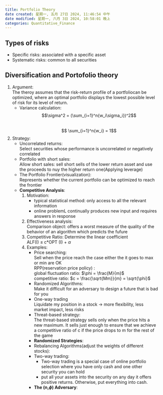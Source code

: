 ```yaml
---
title: Portfolio Theory
date created: 星期一, 五月 27日 2024, 11:46:54 中午
date modified: 星期一, 六月 3日 2024, 10:58:01 晚上
categories: Quantitative_Finance
---
```


## Types of risks

- Specific risks: associated with a specific asset
- Systematic risks: common to all securities

## Diversification and Portofolio theory

1. Argument:  
   The theroy assumes that the risk-return profile of a portfoliocan be optimized, where an  optimal portfolio displays the lowest possible level of risk for its level of return.
   - Variance calculation:  
     $$\sigma^2 = (\sum_{i=1}^n{w_i\sigma_i})^2$$  
     $$ \sum_{i=1}^n{w_i} = 1$$
2. Strategy:
   - Uncorrelated returns:  
     Select securities whose performance is uncorrelated or negatively correlated
   - Portfolio with short sales:  
     Allow short sales: sell short sells of the lower return asset and use the proceeds to nuy the higher return one(Applying leverage)
   - The Portfolio Frontier(visualization):  
     Represents whether the current portfolio can be optimized to reach the frontier
   - **Competitive Analysis**:
     1. Motivation:
        - typical statistical method: only access to all the relevant information
        - online problemL continually produces new input and requires answers in response 
	 2. Effectiveness analysis:  
	    Comparison object: offers a worst measure of the quality of the behavior of an algorithm which predicts the fufure
	 3. Competitive Ratio: Determine the linear coefficient  
	    ALF(I)    $\leq$     c$*$OPT (I) + $\alpha$
     4. Examples:
        - Price searching:  
          Sell when the price reach the case either the it goes to max or min are OK  
          RPP(reservation price policy) :  
          global fluctuation ratio: $\phi = \frac{M}{m}$  
          competitive ratio: $c = \frac{\sqrt{Mm}}{m} = \sqrt{\phi}$
        - Randomized Algorithms:  
          Make it difficult for an adversary to design a future that is bad for you
        - One-way trading  
          Liquidate my position in a stock -> more flexibility, less market impact, less risks
	    - Threat-based strategy:  
	      The threat-based strategy sells only when the price hits a new maximum. It sells just enough to ensure that we achieve a competitive ratio of c if the price drops to m for the rest of the game
	    - **Randomized Strategies**:
	    - Rebalancing Algorithms(adjust the weights of different stocks):
	    - Two-way trading:
	      - Two-way trading is a special case of online portfolio selection where you have only cash and one other security you can hold
	      - put all your assets into the security on any day it offers positive returns. Otherwise, put everything into cash.
        - **The (n,$\phi$) Adversary**:
          